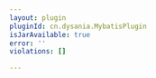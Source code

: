 ```yaml
---
layout: plugin
pluginId: cn.dysania.MybatisPlugin
isJarAvailable: true
error: ''
violations: []

---
```

